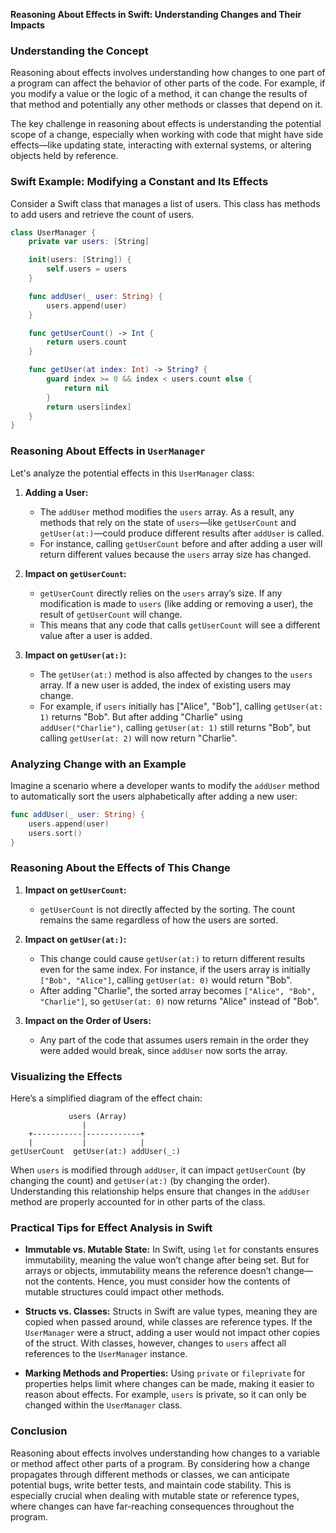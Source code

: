 **Reasoning About Effects in Swift: Understanding Changes and Their Impacts**

### Understanding the Concept
Reasoning about effects involves understanding how changes to one part of a program can affect the behavior of other parts of the code. For example, if you modify a value or the logic of a method, it can change the results of that method and potentially any other methods or classes that depend on it.

The key challenge in reasoning about effects is understanding the potential scope of a change, especially when working with code that might have side effects—like updating state, interacting with external systems, or altering objects held by reference.

### Swift Example: Modifying a Constant and Its Effects

Consider a Swift class that manages a list of users. This class has methods to add users and retrieve the count of users.

```swift
class UserManager {
    private var users: [String]

    init(users: [String]) {
        self.users = users
    }

    func addUser(_ user: String) {
        users.append(user)
    }

    func getUserCount() -> Int {
        return users.count
    }

    func getUser(at index: Int) -> String? {
        guard index >= 0 && index < users.count else {
            return nil
        }
        return users[index]
    }
}
```

### Reasoning About Effects in `UserManager`
Let's analyze the potential effects in this `UserManager` class:

1. **Adding a User:**
   - The `addUser` method modifies the `users` array. As a result, any methods that rely on the state of `users`—like `getUserCount` and `getUser(at:)`—could produce different results after `addUser` is called.
   - For instance, calling `getUserCount` before and after adding a user will return different values because the `users` array size has changed.

2. **Impact on `getUserCount`:**
   - `getUserCount` directly relies on the `users` array’s size. If any modification is made to `users` (like adding or removing a user), the result of `getUserCount` will change.
   - This means that any code that calls `getUserCount` will see a different value after a user is added.

3. **Impact on `getUser(at:)`:**
   - The `getUser(at:)` method is also affected by changes to the `users` array. If a new user is added, the index of existing users may change.
   - For example, if `users` initially has ["Alice", "Bob"], calling `getUser(at: 1)` returns "Bob". But after adding "Charlie" using `addUser("Charlie")`, calling `getUser(at: 1)` still returns "Bob", but calling `getUser(at: 2)` will now return "Charlie".

### Analyzing Change with an Example
Imagine a scenario where a developer wants to modify the `addUser` method to automatically sort the users alphabetically after adding a new user:

```swift
func addUser(_ user: String) {
    users.append(user)
    users.sort()
}
```

### Reasoning About the Effects of This Change
1. **Impact on `getUserCount`:**
   - `getUserCount` is not directly affected by the sorting. The count remains the same regardless of how the users are sorted.

2. **Impact on `getUser(at:)`:**
   - This change could cause `getUser(at:)` to return different results even for the same index. For instance, if the users array is initially `["Bob", "Alice"]`, calling `getUser(at: 0)` would return "Bob".
   - After adding "Charlie", the sorted array becomes `["Alice", "Bob", "Charlie"]`, so `getUser(at: 0)` now returns "Alice" instead of "Bob".

3. **Impact on the Order of Users:**
   - Any part of the code that assumes users remain in the order they were added would break, since `addUser` now sorts the array.

### Visualizing the Effects
Here’s a simplified diagram of the effect chain:

```
             users (Array)
                |
    +-----------|------------+
    |           |            |
getUserCount  getUser(at:) addUser(_:)
```

When `users` is modified through `addUser`, it can impact `getUserCount` (by changing the count) and `getUser(at:)` (by changing the order). Understanding this relationship helps ensure that changes in the `addUser` method are properly accounted for in other parts of the class.

### Practical Tips for Effect Analysis in Swift
- **Immutable vs. Mutable State:** In Swift, using `let` for constants ensures immutability, meaning the value won’t change after being set. But for arrays or objects, immutability means the reference doesn’t change—not the contents. Hence, you must consider how the contents of mutable structures could impact other methods.
  
- **Structs vs. Classes:** Structs in Swift are value types, meaning they are copied when passed around, while classes are reference types. If the `UserManager` were a struct, adding a user would not impact other copies of the struct. With classes, however, changes to `users` affect all references to the `UserManager` instance.

- **Marking Methods and Properties:** Using `private` or `fileprivate` for properties helps limit where changes can be made, making it easier to reason about effects. For example, `users` is private, so it can only be changed within the `UserManager` class.

### Conclusion
Reasoning about effects involves understanding how changes to a variable or method affect other parts of a program. By considering how a change propagates through different methods or classes, we can anticipate potential bugs, write better tests, and maintain code stability. This is especially crucial when dealing with mutable state or reference types, where changes can have far-reaching consequences throughout the program.
